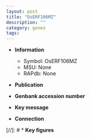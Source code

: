 ```yaml
---
layout: post
title: "OsERF106MZ"
description: ""
category: genes
tags: 
---
```


* **Information**  
    + Symbol: OsERF106MZ  
    + MSU: None  
    + RAPdb: None  

* **Publication**  

* **Genbank accession number**  

* **Key message**  

* **Connection**  

[//]: # * **Key figures**  


